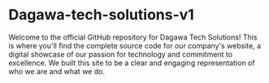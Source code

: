 # Dagawa-tech-solutions-v1
Welcome to the official GitHub repository for Dagawa Tech Solutions! This is where you'll find the complete source code for our company's website, a digital showcase of our passion for technology and commitment to excellence. We built this site to be a clear and engaging representation of who we are and what we do. 
